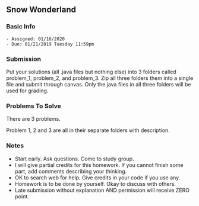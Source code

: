 ## Snow Wonderland

### Basic Info

    - Assigned: 01/16/2020
    - Due: 01/21/2019 Tuesday 11:59pm

### Submission 
Put your solutions (all .java files but nothing else) into 3 folders called problem_1, problem_2, and problem_3. Zip all three folders them into a single file and submit through canvas. Only the java files in all three folders will be used for grading.
    
### Problems To Solve

There are 3 problems. 

Problem 1, 2 and 3 are all in their separate folders with description. 
    
### Notes

- Start early. Ask questions. Come to study group. 
- I will give partial credits for this homework. If you cannot finish some part, add comments describing your thinking.
- OK to search web for help. Give credits in your code if you use any. 
- Homework is to be done by yourself. Okay to discuss with others.
- Late submission without explanation AND permission will receive ZERO point.
    
    



